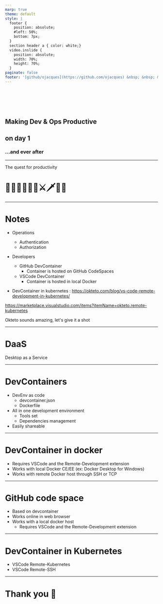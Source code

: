 ```yaml
---
marp: true
theme: default
style: |
  footer {
    position: absolute;
    #left: 50%;
    bottom: 7px;
  }
  section header a { color: white;}
  video.inslide {
    position: absolute;
    width: 70%;
    height: 70%;
  }
paginate: false
footer: '[github/ojacques](https://github.com/ojacques) &nbsp; &nbsp; &nbsp; &nbsp; &nbsp; &nbsp; [github/angegar](https://github.com/angegar)'
---
```

<!--backgroundImage: url('https://github.com/GoDevOps/productive-on-day-one/raw/main/slides/title.jpg')-->
<br/>
<br/>
<br/>
<br/>

## Making Dev & Ops Productive
## on day 1
### ...and ever after

<!--
Agenda / Slides

- Intro: why dev productivity is important? What if you don't do anything about it?
- What gets in the way of developer productivity?
  - Machine / PC / MAC * 
  - Access to company portal
  - Access to productivity tools (DaaS/VDI, GIT host, ...) *
  - Access to privileged accounts (cloud, ...)

- (Breaking use cases into multiple types of config)

- Configuring your "machine"
  - Case A: Old style - word doc to configure. Discrepancies between developers
  - Case B: Local VMs (Vagrant):
    - good: start to have common components. 
    - not so good: But not project specific. Missing config (need Ansible, Chocolatey or other). Need lots of RAM/CPU
  - Case C: VMs in the cloud:
    - good: as much capacity as needed. Low requirements on local machine.
    - not so good: shared images managed by IT, not admin
  - Case D: Docker. DevContainers, local, remote (codespaces), oktekto / GitPod
    - good: 
      - Dev env can also be used for CI/CD
    - Docs: 
      - https://code.visualstudio.com/docs/containers/choosing-dev-environment#_remote-machine
      - https://github.com/hypescaler/aws-vscode-remote-containers#managed-vs-code-remote-dev-environments
  - Case D+: language specific isolations (Python VirtualEnv, other)
  - Case E: Dare to mix everything.
    - Docker aliases
- GitLab/GitPod GitHub/CodeSpaces
- Additional use cases:
  - Accessing secrets (trusted roles / Azure Service Principals)
  - Authorization: via Directory groups / LDAP


- DEMO - 15 min
  - Laurent: I'm on my local VM, I debug locally (devcontainer)
  - Olivier: I have nothing installed, but VSCode, I debug remotely 
  Small Python Hello World (with a loop)
-->

<!-- 
speaker: Olivier

Thank you. Today, Laurent and I are going to talk about "Documentation as Code" and more specifically CI and CD for documentation.

But first, let us introduce ourselves:

Speakers: Olivier & Laurent
- Short intro

(NOTE: embed Olivier & Laurent's faces / OBS)

Laurent:
Hello I am Laurent, I also work for DXC Technology where I am acting internally as a DevOps Coach and externally as a CI and CD expert. I hope we will manage to show you the benefits of the CI and CD practices for documentation as code, as well as how easy it is to do it.
-->

---

<!--backgroundImage: url('https://github.com/GoDevOps/productive-on-day-one/raw/main/slides/simple.jpg')-->

The quest for productivity

# 🏰🦄🤴👸🐴👻⚔🗡🏴‍☠️

<!-- 

Back to this presentation. 

This presentation is an experience report, because we have learned so much from others through this format.

This presentation is about our quest: the quest for productivity.

Previously, 
- It would take weeks, sometimes months for a new Dev or Ops to be productive
- Getting access to systems was a quest in itself
- ...

Today, it's a very different situation
- ...

-->

---

# Notes

- Operations
  - Authentication
  - Authorization
  
- Developers
  - GitHub DevContainer
    - Container is hosted on GitHub CodeSpaces
  - VSCode DevContainer
    - Container is hosted in local Docker
- DevContainer in kubernetes : https://okteto.com/blog/vs-code-remote-development-in-kubernetes/

https://marketplace.visualstudio.com/items?itemName=okteto.remote-kubernetes

Okteto sounds amazing, let's give it a shot
<!--

Speaker notes

-->

<!--
Making dev and ops productive on day 1 and ever after

In your software powered company, nothing is more important than developer and operations productivity. Ideally, one should be able make change in production - through the safety of a CI and CD pipeline - on day 1 on the job. This talk shares multiple recipes that we have put in place to get to this "productive on day 1" ideal, including on very restrictive and regulated environments. The PC/MAC itself, the Integrated Developer Environment (IDE), running the service or application locally, as well as everything needed to manage infrastructure. We go through different solutions for 3 typical profiles: a front-end developer, a data scientist and an infrastructure as code developer.



-->

---

# DaaS

Desktop as a Service 

---

# DevContainers

- DevEnv as code
  - devcontainer.json
  - Dockerfile
- All in one development environment
  - Tools set
  - Dependencies management
- Easily shareable
   
---

# DevContainer in docker

- Requires VSCode and the Remote-Development extension
- Works with local Docker CE/EE (ex: Docker Desktop for Windows)
- Works with remote Docker host through SSH or TCP

---

# GitHub code space

- Based on devcontainer
- Works online in web browser
- Works with a local docker host
  - Requires VSCode and the Remote-Development extension

---

# DevContainer in Kubernetes

- VSCode Remote-Kubernetes
- VSCode Remote-SSH


---
# Thank you 🙏
